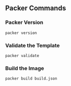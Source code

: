 ## Packer Commands 

### Packer Version 
```
packer version 
```

### Validate the Template
```
packer validate
```

### Build the Image 
```
packer build build.json 
```
